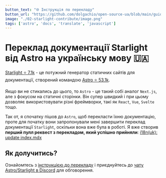 ```yaml
---
button_text: "🌐 Інструкція по перекладу"
button_url: "https://github.com/dolgachio/open-source-ua/blob/main/guides/starlight-contribute.md"
image: "./02-starlight-contribute/image.png"
tags: ['astro', 'docs', 'translate', 'javascript']
---
```


# Переклад документації Starlight від Astro на українську мову 🇺🇦

[Starlight ⭐ 7.1k](https://github.com/withastro/starlight) - це потужний генератор статичних сайтів для документації, створений командою [Astro ⭐ 53.1k](https://astro.build/). 

Якщо ви не стикались до цього, то `Astro` - це такий собі аналог `Next.js`, але з фокусом на статичні сторінки. Він супер швидкий і при цьому дозволяє використовувати різні фреймворки, такі як `React`, `Vue`, `Svelte` тощо.

Так от, я спочатку пішов до `Astro`, щоб перекласти їхню документацію, проте для початку вони запропонували мені завершити переклад документації `Starlight`, оскільки вона вже була в роботі. Я вже створив **перший пулл реквест з перекладом, який успішно прийняли**: [i18n(uk): update index.mdx](https://github.com/withastro/starlight/pull/3381)

## Як долучитись?

Ознайомтесь з [інструкцією до перекладу](https://github.com/dolgachio/open-source-ua/blob/main/guides/starlight-contribute.md) і приєднуйтесь до [чату Astro/Starlight в Discord](https://astro.build/chat) для обговорення.




